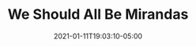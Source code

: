 ---
title: "We Should All Be Mirandas"
date: 2021-01-11T19:03:10-05:00
notes: "Cover Design <br> Hougton Mifflin Harcourt"
lead_image: "we_should_all_be_mirandas/WeShouldAllBeMirandas_cover.png"
interior:
    - we_should_all_be_mirandas/WeShouldAllBeMirandas_interior_01.png
    - we_should_all_be_mirandas/WeShouldAllBeMirandas_interior_02.png
    - we_should_all_be_mirandas/WeShouldAllBeMirandas_interior_03.png
    - we_should_all_be_mirandas/WeShouldAllBeMirandas_interior_04.png
    - we_should_all_be_mirandas/WeShouldAllBeMirandas_interior_05.png
    - we_should_all_be_mirandas/WeShouldAllBeMirandas_interior_06.png
    - we_should_all_be_mirandas/WeShouldAllBeMirandas_interior_07.png
    - we_should_all_be_mirandas/WeShouldAllBeMirandas_interior_08.png
    - we_should_all_be_mirandas/WeShouldAllBeMirandas_interior_09.png
    - we_should_all_be_mirandas/WeShouldAllBeMirandas_interior_10.png
---